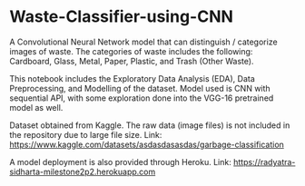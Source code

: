 # Waste-Classifier-using-CNN
A Convolutional Neural Network model that can distinguish / categorize images of waste.
The categories of waste includes the following: Cardboard, Glass, Metal, Paper, Plastic, and Trash (Other Waste).

This notebook includes the Exploratory Data Analysis (EDA), Data Preprocessing, and Modelling of the dataset.
Model used is CNN with sequential API, with some exploration done into the VGG-16 pretrained model as well.

Dataset obtained from Kaggle. The raw data (image files) is not included in the repository due to large file size.
Link: https://www.kaggle.com/datasets/asdasdasasdas/garbage-classification

A model deployment is also provided through Heroku.
Link: https://radyatra-sidharta-milestone2p2.herokuapp.com

